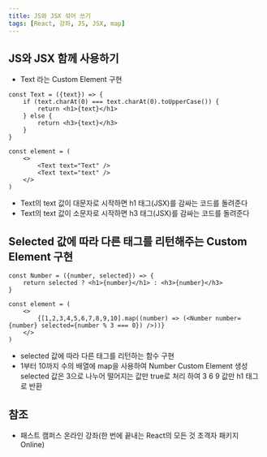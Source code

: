 ```yaml
---
title: JS와 JSX 섞어 쓰기
tags: [React, 강좌, JS, JSX, map]
---
```


## JS와 JSX 함께 사용하기

- Text 라는 Custom Element 구현

```
const Text = ({text}) => {
    if (text.charAt(0) === text.charAt(0).toUpperCase()) {
        return <h1>{text}</h1>
    } else {
        return <h3>{text}</h3>
    }
}

const element = (
    <>
        <Text text="Text" />
        <Text text="text" />
    </>
)
```

- Text의 text 값이 대문자로 시작하면 h1 태그(JSX)를 감싸는 코드를 돌려준다
- Text의 text 값이 소문자로 시작하면 h3 태그(JSX)를 감싸는 코드를 돌려준다

## Selected 값에 따라 다른 태그를 리턴해주는 Custom Element 구현

```
const Number = ({number, selected}) => {
    return selected ? <h1>{number}</h1> : <h3>{number}</h3>
}

const element = (
    <>
        {[1,2,3,4,5,6,7,8,9,10].map((number) => (<Number number={number} selected={number % 3 === 0}) />))}
    </>
)
```

- selected 값에 따라 다른 태그를 리턴하는 함수 구현
- 1부터 10까지 수의 배열에 map을 사용하여 Number Custom Element 생성 selected 값은 3으로 나누어 떨어지는 값만 true로 처리 하여 3 6 9 값만 h1 태그로 반환

## 참조

- 패스트 캠퍼스 온라인 강좌(한 번에 끝내는 React의 모든 것 초격자 패키지 Online)
